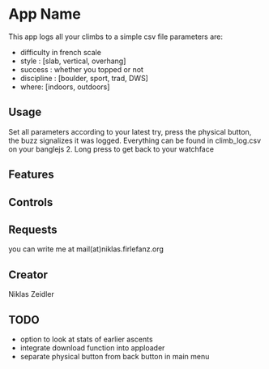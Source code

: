 # App Name

This app logs all your climbs to a simple csv file
parameters are:
* difficulty in french scale
* style : [slab, vertical, overhang]
* success : whether you topped or not
* discipline : [boulder, sport, trad, DWS]
* where: [indoors, outdoors]

## Usage

Set all parameters according to your latest try, press the physical button, the buzz signalizes it was logged.
Everything can be found in climb_log.csv on your banglejs 2. Long press to get back to your watchface

## Features


## Controls


## Requests

you can write me at mail(at)niklas.firlefanz.org

## Creator

Niklas Zeidler

## TODO
* option to look at stats of earlier ascents
* integrate download function into apploader
* separate physical button from back button in main menu
